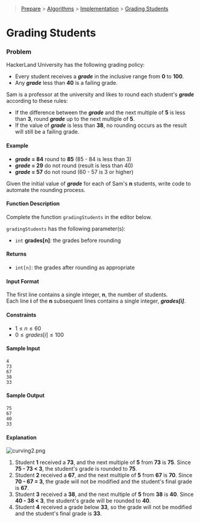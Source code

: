 > [Prepare](https://www.hackerrank.com/dashboard) > [Algorithms](https://www.hackerrank.com/domains/algorithms) > 
[Implementation](https://www.hackerrank.com/domains/algorithms/implementation) > [Grading Students](https://www.hackerrank.com/challenges/grading/problem)
# Grading Students

### Problem
HackerLand University has the following grading policy:<br/>
- Every student receives a _**grade**_ in the inclusive range from **0** to **100**.
- Any _**grade**_ less than **40** is a failing grade.

Sam is a professor at the university and likes to round each student's _**grade**_ according to these rules:
- If the difference between the _**grade**_ and the next multiple of **5** is less than **3**, round _**grade**_ up to the next multiple of **5**.
- If the value of _**grade**_ is less than **38**, no rounding occurs as the result will still be a failing grade.

#### Example
- **_grade_ = 84** round to **85** (85 - 84 is less than 3)
- **_grade_ = 29** do not round (result is less than 40)
- **_grade_ = 57** do not round (60 - 57 is 3 or higher)

Given the initial value of _**grade**_ for each of Sam's **n** students, write code to automate the rounding process.

#### Function Description
Complete the function `gradingStudents` in the editor below.

`gradingStudents` has the following parameter(s):
- `int` **grades[n]**: the grades before rounding

#### Returns
- `int[n]`: the grades after rounding as appropriate

#### Input Format
The first line contains a single integer, **n**, the number of students.<br/>
Each line **i** of the **n** subsequent lines contains a single integer, _**grades[i]**_.

#### Constraints
- $1 \leq n \leq 60$
- $0 \leq grades[i] \leq 100$

#### Sample Input
```
4
73
67
38
33
```

#### Sample Output
```
75
67
40
33
```

#### Explanation
![curving2.png](https://s3.amazonaws.com/hr-challenge-images/0/1484768684-54439977a1-curving2.png)<br/>
1. Student **1** received a **73**, and the next multiple of **5** from **73** is **75**. Since **75 - 73 &lt; 3**, the student's grade is rounded to **75**.
2. Student **2** received a **67**, and the next multiple of **5** from **67** is **70**. Since **70 - 67 = 3**, the grade will not be modified and the student's final grade is **67**.
3. Student **3** received a **38**, and the next multiple of **5** from **38** is **40**. Since **40 - 38 &lt; 3**, the student's grade will be rounded to **40**.
4. Student **4** received a grade below **33**, so the grade will not be modified and the student's final grade is **33**.
